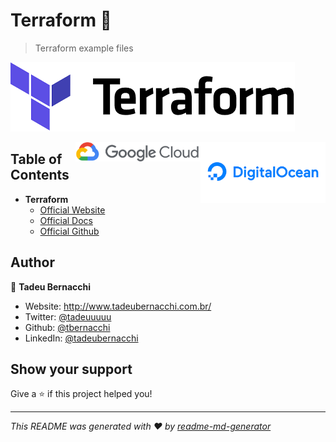 <h1 align="">Terraform 👋</h1>
<p>
</p>

> Terraform example files

![Terraform](/.github/assets/img/terraform-logo.png)

<div align=>
	<img align="right" width="200px" src=/.github/assets/img/digital-ocean-logo.png>
</div>

<div align=>
	<img align="right" width="200px" src=/.github/assets/img/google-cloud-logo.png>
</div>

## Table of Contents

* **Terraform**  
  * [Official Website](https://www.terraform.io/)
  * [Official Docs](https://www.terraform.io/docs/index.html)
  * [Official Github](https://github.com/hashicorp/terraform)

## Author

👤 **Tadeu Bernacchi**

* Website: http://www.tadeubernacchi.com.br/
* Twitter: [@tadeuuuuu](https://twitter.com/tadeuuuuu)
* Github: [@tbernacchi](https://github.com/tbernacchi)
* LinkedIn: [@tadeubernacchi](https://linkedin.com/in/tadeubernacchi)

## Show your support

Give a ⭐️ if this project helped you!

***
_This README was generated with ❤️ by [readme-md-generator](https://github.com/kefranabg/readme-md-generator)_
